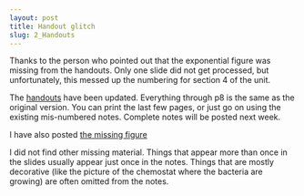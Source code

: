 ```yaml
---
layout: post
title: Handout glitch
slug: 2_Handouts
---
```


Thanks to the person who pointed out that the exponential figure was missing from the handouts. Only one slide did not get processed, but unfortunately, this messed up the numbering for section 4 of the unit.

The [handouts](/materials/intro.handouts.pdf) have been updated. Everything through p8 is the same as the original version. You can print the last few pages, or just go on using the existing mis-numbered notes. Complete notes will be posted next week. 

I have also posted [the missing figure](https://github.com/Bio3SS/Exponential_figures/blob/master/outputs/exponential.Rout.four.pdf)

I did not find other missing material. Things that appear more than once in the slides usually appear just once in the notes. Things that are mostly decorative (like the picture of the chemostat where the bacteria are growing) are often omitted from the notes.
